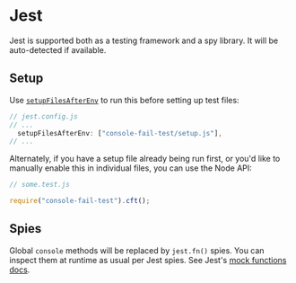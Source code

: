 # Jest

Jest is supported both as a testing framework and a spy library.
It will be auto-detected if available.

## Setup

Use [`setupFilesAfterEnv`](https://jestjs.io/docs/en/configuration.html) to run this before setting up test files:

```js
// jest.config.js
// ...
  setupFilesAfterEnv: ["console-fail-test/setup.js"],
// ...
```

Alternately, if you have a setup file already being run first, or you'd like to manually enable this in individual files, you can use the Node API:

```js
// some.test.js

require("console-fail-test").cft();
```

## Spies

Global `console` methods will be replaced by `jest.fn()` spies.
You can inspect them at runtime as usual per Jest spies.
See Jest's [mock functions docs](https://jestjs.io/docs/en/mock-functions.html).
